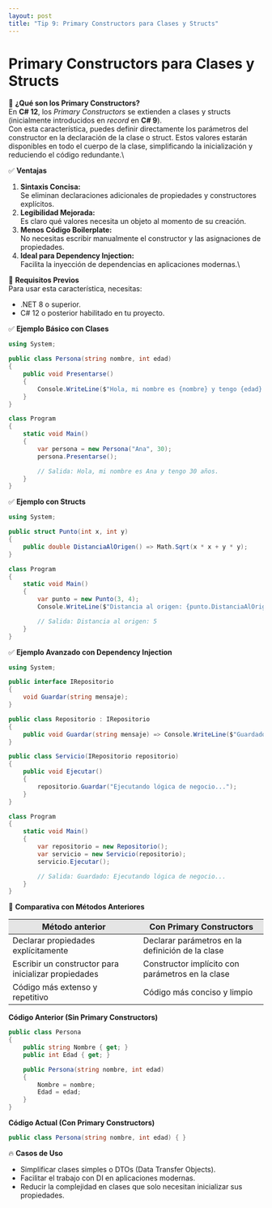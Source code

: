```yaml
---
layout: post
title: "Tip 9: Primary Constructors para Clases y Structs"
---
```

# Primary Constructors para Clases y Structs
🚀 **¿Qué son los Primary Constructors?**\
En **C# 12**, los *Primary Constructors* se extienden a clases y structs (inicialmente introducidos en *record* en **C# 9**).\
Con esta característica, puedes definir directamente los parámetros del constructor en la declaración de la clase o struct. Estos valores estarán disponibles en todo el cuerpo de la clase, simplificando la inicialización y reduciendo el código redundante.\

✅ **Ventajas**
1. **Sintaxis Concisa:**\
Se eliminan declaraciones adicionales de propiedades y constructores explícitos.
2. **Legibilidad Mejorada:**\
Es claro qué valores necesita un objeto al momento de su creación.
3. **Menos Código Boilerplate:**\
No necesitas escribir manualmente el constructor y las asignaciones de propiedades.
4. **Ideal para Dependency Injection:**\
Facilita la inyección de dependencias en aplicaciones modernas.\

🔧 **Requisitos Previos**\
Para usar esta característica, necesitas:
- .NET 8 o superior.
- C# 12 o posterior habilitado en tu proyecto.

✅ **Ejemplo Básico con Clases**

```c#
using System;

public class Persona(string nombre, int edad)
{
    public void Presentarse()
    {
        Console.WriteLine($"Hola, mi nombre es {nombre} y tengo {edad} años.");
    }
}

class Program
{
    static void Main()
    {
        var persona = new Persona("Ana", 30);
        persona.Presentarse();

        // Salida: Hola, mi nombre es Ana y tengo 30 años.
    }
}

```

✅ **Ejemplo con Structs**
```c#
using System;

public struct Punto(int x, int y)
{
    public double DistanciaAlOrigen() => Math.Sqrt(x * x + y * y);
}

class Program
{
    static void Main()
    {
        var punto = new Punto(3, 4);
        Console.WriteLine($"Distancia al origen: {punto.DistanciaAlOrigen()}");

        // Salida: Distancia al origen: 5
    }
}

```
✅ **Ejemplo Avanzado con Dependency Injection**
```c#
using System;

public interface IRepositorio
{
    void Guardar(string mensaje);
}

public class Repositorio : IRepositorio
{
    public void Guardar(string mensaje) => Console.WriteLine($"Guardado: {mensaje}");
}

public class Servicio(IRepositorio repositorio)
{
    public void Ejecutar()
    {
        repositorio.Guardar("Ejecutando lógica de negocio...");
    }
}

class Program
{
    static void Main()
    {
        var repositorio = new Repositorio();
        var servicio = new Servicio(repositorio);
        servicio.Ejecutar();

        // Salida: Guardado: Ejecutando lógica de negocio...
    }
}

```
🌟 **Comparativa con Métodos Anteriores**  
<table>
    <thead>
        <tr style="background-color: #e5e5e5">
            <th>Método anterior</th>
            <th>Con Primary Constructors</th>
        </tr>
    </thead>
    <tbody>
        <tr>
            <td>Declarar propiedades explícitamente</td>
            <td>Declarar parámetros en la definición de la clase</td>
        </tr>
        <tr>
            <td>Escribir un constructor para inicializar propiedades</td>
            <td>Constructor implícito con parámetros en la clase</td>
        </tr>
        <tr>
            <td>Código más extenso y repetitivo</td>
            <td>Código más conciso y limpio</td>
        </tr>
    </tbody>
</table>  

**Código Anterior (Sin Primary Constructors)** 
```c#
public class Persona
{
    public string Nombre { get; }
    public int Edad { get; }

    public Persona(string nombre, int edad)
    {
        Nombre = nombre;
        Edad = edad;
    }
}
```
**Código Actual (Con Primary Constructors)**  
```c#
public class Persona(string nombre, int edad) { }
```

🔥 **Casos de Uso**  
- Simplificar clases simples o DTOs (Data Transfer Objects).
- Facilitar el trabajo con DI en aplicaciones modernas.
- Reducir la complejidad en clases que solo necesitan inicializar sus propiedades.
